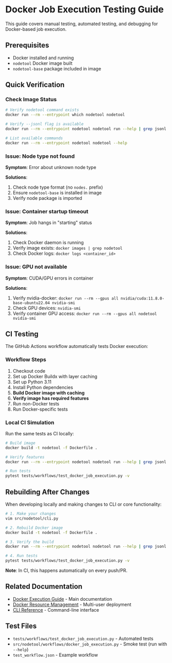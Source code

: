# Docker Job Execution Testing Guide

This guide covers manual testing, automated testing, and debugging for Docker-based job execution.

## Prerequisites

- Docker installed and running
- `nodetool` Docker image built
- `nodetool-base` package included in image

## Quick Verification

### Check Image Status

```bash
# Verify nodetool command exists
docker run --rm --entrypoint which nodetool nodetool

# Verify --jsonl flag is available
docker run --rm --entrypoint nodetool nodetool run --help | grep jsonl

# List available commands
docker run --rm --entrypoint nodetool nodetool --help
```

### Issue: Node type not found

**Symptom**: Error about unknown node type

**Solutions**:

1. Check node type format (no `nodes.` prefix)
2. Ensure `nodetool-base` is installed in image
3. Verify node package is imported

### Issue: Container startup timeout

**Symptom**: Job hangs in "starting" status

**Solutions**:

1. Check Docker daemon is running
2. Verify image exists: `docker images | grep nodetool`
3. Check Docker logs: `docker logs <container_id>`

### Issue: GPU not available

**Symptom**: CUDA/GPU errors in container

**Solutions**:

1. Verify nvidia-docker: `docker run --rm --gpus all nvidia/cuda:11.8.0-base-ubuntu22.04 nvidia-smi`
2. Check GPU devices: `nvidia-smi`
3. Verify container GPU access: `docker run --rm --gpus all nodetool nvidia-smi`

## CI Testing

The GitHub Actions workflow automatically tests Docker execution:

### Workflow Steps

1. Checkout code
2. Set up Docker Buildx with layer caching
3. Set up Python 3.11
4. Install Python dependencies
5. **Build Docker image with caching**
6. **Verify image has required features**
7. Run non-Docker tests
8. Run Docker-specific tests

### Local CI Simulation

Run the same tests as CI locally:

```bash
# Build image
docker build -t nodetool -f Dockerfile .

# Verify features
docker run --rm --entrypoint nodetool nodetool run --help | grep jsonl

# Run tests
pytest tests/workflows/test_docker_job_execution.py -v
```

## Rebuilding After Changes

When developing locally and making changes to CLI or core functionality:

```bash
# 1. Make your changes
vim src/nodetool/cli.py

# 2. Rebuild Docker image
docker build -t nodetool -f Dockerfile .

# 3. Verify the build
docker run --rm --entrypoint nodetool nodetool run --help | grep jsonl

# 4. Run tests
pytest tests/workflows/test_docker_job_execution.py -v
```

**Note**: In CI, this happens automatically on every push/PR.

## Related Documentation

- [Docker Execution Guide](docker-execution.md) - Main documentation
- [Docker Resource Management](docker-resource-management.md) - Multi-user deployment
- [CLI Reference](cli.md) - Command-line interface

## Test Files

- `tests/workflows/test_docker_job_execution.py` - Automated tests
- `src/nodetool/workflows/docker_job_execution.py` - Smoke test (run with `--help`)
- `test_workflow.json` - Example workflow
